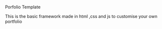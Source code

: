 Porfolio Template

  This is the basic framework made in html ,css and js to customise your own portfolio
